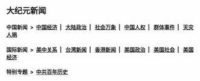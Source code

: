 ## 大纪元新闻

#### 中国新闻 &nbsp;>&nbsp; [中国经济](indexes/ncid283/README.md?09172045) &nbsp;| &nbsp; [大陆政治](indexes/ncid277/README.md?09172045) &nbsp;| &nbsp; [社会万象](indexes/ncid282/README.md?09172045) &nbsp;| &nbsp; [中国人权](indexes/ncid278/README.md?09172045) &nbsp;| &nbsp; [群体事件](indexes/ncid279/README.md?09172045) &nbsp;| &nbsp; [天灾人祸](indexes/ncid280/README.md?09172045)

#### 国际新闻 &nbsp;>&nbsp; [美中关系](indexes/nf1412576/README.md?09172045) &nbsp;| &nbsp; [台湾新闻](indexes/ncid1349361/README.md?09172045) &nbsp;| &nbsp; [香港新闻](indexes/ncid1349362/README.md?09172045) &nbsp;| &nbsp; [美国政治](indexes/ncid1078159/README.md?09172045) &nbsp;| &nbsp; [美国社会](indexes/ncid1078160/README.md?09172045) &nbsp;| &nbsp; [美国经济](indexes/ncid1078158/README.md?09172045)

#### 特别专题 &nbsp;>&nbsp; [中共百年历史](https://github.com/epoch-news/epoch-special/blob/master/README.md?09172045)  
